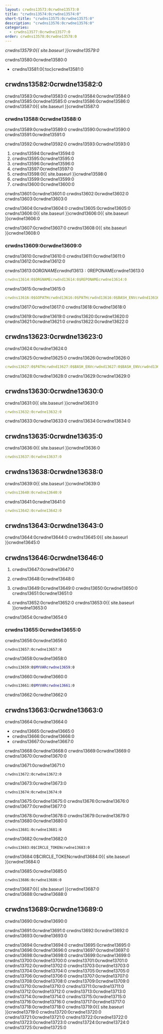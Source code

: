 ```yaml
---
layout: crwdns13573:0crwdne13573:0
title: "crwdns13574:0crwdne13574:0"
short-title: "crwdns13575:0crwdne13575:0"
description: "crwdns13576:0crwdne13576:0"
categories:
  - crwdns13577:0crwdne13577:0
order: crwdns13578:0crwdne13578:0
---
```

*crwdns13579:0{{ site.baseurl }}crwdne13579:0*

crwdns13580:0crwdne13580:0

- crwdns13581:0{:toc}crwdne13581:0

## crwdns13582:0crwdne13582:0

crwdns13583:0crwdne13583:0 crwdns13584:0crwdne13584:0 crwdns13585:0crwdne13585:0 crwdns13586:0crwdne13586:0 crwdns13587:0{{ site.baseurl }}crwdne13587:0

### crwdns13588:0crwdne13588:0

crwdns13589:0crwdne13589:0 crwdns13590:0crwdne13590:0 crwdns13591:0crwdne13591:0

crwdns13592:0crwdne13592:0 crwdns13593:0crwdne13593:0

1. crwdns13594:0crwdne13594:0
2. crwdns13595:0crwdne13595:0
3. crwdns13596:0crwdne13596:0
4. crwdns13597:0crwdne13597:0
5. crwdns13598:0{{ site.baseurl }}crwdne13598:0
6. crwdns13599:0crwdne13599:0
7. crwdns13600:0crwdne13600:0

crwdns13601:0crwdne13601:0 crwdns13602:0crwdne13602:0 crwdns13603:0crwdne13603:0

crwdns13604:0crwdne13604:0 crwdns13605:0crwdne13605:0 crwdns13606:0{{ site.baseurl }}crwdnd13606:0{{ site.baseurl }}crwdne13606:0

crwdns13607:0crwdne13607:0 crwdns13608:0{{ site.baseurl }}crwdne13608:0

### crwdns13609:0crwdne13609:0

crwdns13610:0crwdne13610:0 crwdns13611:0crwdne13611:0 crwdns13612:0crwdne13612:0

crwdns13613:0$ORGNAMEcrwdnd13613:0$REPONAMEcrwdne13613:0

```yaml
crwdns13614:0$ORGNAMEcrwdnd13614:0$REPONAMEcrwdne13614:0
```

crwdns13615:0crwdne13615:0

```yaml
crwdns13616:0$GOPATHcrwdnd13616:0$PATHcrwdnd13616:0$BASH_ENVcrwdnd13616:0$CIRCLE_SHA1crwdnd13616:0$BASH_ENVcrwdne13616:0
```

crwdns13617:0crwdne13617:0 crwdns13618:0crwdne13618:0

crwdns13619:0crwdne13619:0 crwdns13620:0crwdne13620:0 crwdns13621:0crwdne13621:0 crwdns13622:0crwdne13622:0

## crwdns13623:0crwdne13623:0

crwdns13624:0crwdne13624:0

crwdns13625:0crwdne13625:0 crwdns13626:0crwdne13626:0

```yaml
crwdns13627:0$PATHcrwdnd13627:0$BASH_ENVcrwdnd13627:0$BASH_ENVcrwdnd13627:0$BASH_ENVcrwdne13627:0
```

crwdns13628:0crwdne13628:0 crwdns13629:0crwdne13629:0

## crwdns13630:0crwdne13630:0

crwdns13631:0{{ site.baseurl }}crwdne13631:0

```yaml
crwdns13632:0crwdne13632:0
```

crwdns13633:0crwdne13633:0 crwdns13634:0crwdne13634:0

## crwdns13635:0crwdne13635:0

crwdns13636:0{{ site.baseurl }}crwdne13636:0

```yaml
crwdns13637:0crwdne13637:0
```

## crwdns13638:0crwdne13638:0

crwdns13639:0{{ site.baseurl }}crwdne13639:0

```yaml
crwdns13640:0crwdne13640:0
```

crwdns13641:0crwdne13641:0

```yaml
crwdns13642:0crwdne13642:0
```

## crwdns13643:0crwdne13643:0

crwdns13644:0crwdne13644:0 crwdns13645:0{{ site.baseurl }}crwdne13645:0

## crwdns13646:0crwdne13646:0

1. crwdns13647:0crwdne13647:0

2. crwdns13648:0crwdne13648:0

3. crwdns13649:0crwdne13649:0 crwdns13650:0crwdne13650:0 crwdns13651:0crwdne13651:0

4. crwdns13652:0crwdne13652:0 crwdns13653:0{{ site.baseurl }}crwdne13653:0

crwdns13654:0crwdne13654:0

### crwdns13655:0crwdne13655:0

crwdns13656:0crwdne13656:0

```bash
crwdns13657:0crwdne13657:0
```

crwdns13658:0crwdne13658:0

```bash
crwdns13659:0$MYVARcrwdne13659:0
```

crwdns13660:0crwdne13660:0

```bash
crwdns13661:0$MYVARcrwdne13661:0
```

crwdns13662:0crwdne13662:0

## crwdns13663:0crwdne13663:0

crwdns13664:0crwdne13664:0

- crwdns13665:0crwdne13665:0
- crwdns13666:0crwdne13666:0
- crwdns13667:0crwdne13667:0

crwdns13668:0crwdne13668:0 crwdns13669:0crwdne13669:0 crwdns13670:0crwdne13670:0

crwdns13671:0crwdne13671:0

    crwdns13672:0crwdne13672:0
    

crwdns13673:0crwdne13673:0

    crwdns13674:0crwdne13674:0
    

crwdns13675:0crwdne13675:0 crwdns13676:0crwdne13676:0 crwdns13677:0crwdne13677:0

crwdns13678:0crwdne13678:0 crwdns13679:0crwdne13679:0 crwdns13680:0crwdne13680:0

    crwdns13681:0crwdne13681:0
    

crwdns13682:0crwdne13682:0

    crwdns13683:0$CIRCLE_TOKENcrwdne13683:0
    

crwdns13684:0$CIRCLE_TOKENcrwdnd13684:0{{ site.baseurl }}crwdne13684:0

crwdns13685:0crwdne13685:0

    crwdns13686:0crwdne13686:0
    

crwdns13687:0{{ site.baseurl }}crwdne13687:0 crwdns13688:0crwdne13688:0

## crwdns13689:0crwdne13689:0

crwdns13690:0crwdne13690:0

crwdns13691:0crwdne13691:0 crwdns13692:0crwdne13692:0 crwdns13693:0crwdne13693:0

crwdns13694:0crwdne13694:0 crwdns13695:0crwdne13695:0 crwdns13696:0crwdne13696:0 crwdns13697:0crwdne13697:0 crwdns13698:0crwdne13698:0 crwdns13699:0crwdne13699:0 crwdns13700:0crwdne13700:0 crwdns13701:0crwdne13701:0 crwdns13702:0crwdne13702:0 crwdns13703:0crwdne13703:0 crwdns13704:0crwdne13704:0 crwdns13705:0crwdne13705:0 crwdns13706:0crwdne13706:0 crwdns13707:0crwdne13707:0 crwdns13708:0crwdne13708:0 crwdns13709:0crwdne13709:0 crwdns13710:0crwdne13710:0 crwdns13711:0crwdne13711:0 crwdns13712:0crwdne13712:0 crwdns13713:0crwdne13713:0 crwdns13714:0crwdne13714:0 crwdns13715:0crwdne13715:0 crwdns13716:0crwdne13716:0 crwdns13717:0crwdne13717:0 crwdns13718:0crwdne13718:0 crwdns13719:0{{ site.baseurl }}crwdne13719:0 crwdns13720:0crwdne13720:0 crwdns13721:0crwdne13721:0 crwdns13722:0crwdne13722:0 crwdns13723:0crwdne13723:0 crwdns13724:0crwdne13724:0 crwdns13725:0crwdne13725:0